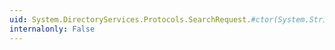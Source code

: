 ```yaml
---
uid: System.DirectoryServices.Protocols.SearchRequest.#ctor(System.String,System.Xml.XmlDocument,System.DirectoryServices.Protocols.SearchScope,System.String[])
internalonly: False
---
```


